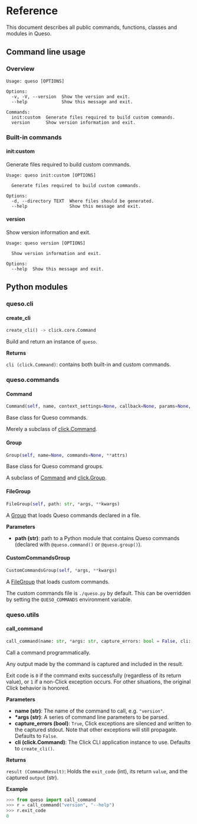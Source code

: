 # Reference

This document describes all public commands, functions, classes and modules in Queso.
## Command line usage

### Overview

```
Usage: queso [OPTIONS]

Options:
  -v, -V, --version  Show the version and exit.
  --help             Show this message and exit.

Commands:
  init:custom  Generate files required to build custom commands.
  version      Show version information and exit.
```

### Built-in commands

#### init:custom

Generate files required to build custom commands.
```
Usage: queso init:custom [OPTIONS]

  Generate files required to build custom commands.

Options:
  -d, --directory TEXT  Where files should be generated.
  --help                Show this message and exit.
```

#### version

Show version information and exit.
```
Usage: queso version [OPTIONS]

  Show version information and exit.

Options:
  --help  Show this message and exit.
```

## Python modules

###  queso.cli



####  create_cli


```python
create_cli() -> click.core.Command
```
Build and return an instance of `queso`.

__Returns__

`cli (click.Command)`: contains both built-in and custom commands.

###  queso.commands



####  Command


```python
Command(self, name, context_settings=None, callback=None, params=None, help=None, epilog=None, short_help=None, options_metavar='[OPTIONS]', add_help_option=True, hidden=False, deprecated=False)
```
Base class for Queso commands.

Merely a subclass of [click.Command][clickcommand].

[clickcommand]: http://click.palletsprojects.com/en/7.x/api/#click.Command

####  Group


```python
Group(self, name=None, commands=None, **attrs)
```
Base class for Queso command groups.

A subclass of [Command](#command) and [click.Group][clickgroup].

[clickgroup]: http://click.palletsprojects.com/en/7.x/api/#click.Group

####  FileGroup


```python
FileGroup(self, path: str, *args, **kwargs)
```
A [Group](#group) that loads Queso commands declared in a file.

__Parameters__

- __path (str)__:
    path to a Python module that contains Queso commands
    (declared with `@queso.command()` or `@queso.group()`).

####  CustomCommandsGroup


```python
CustomCommandsGroup(self, *args, **kwargs)
```
A [FileGroup](#filegroup) that loads custom commands.

The custom commands file is `./queso.py` by default. This can be
overridden by setting the `QUESO_COMMANDS` environment variable.

###  queso.utils



####  call_command


```python
call_command(name: str, *args: str, capture_errors: bool = False, cli: click.core.Command = None) -> queso.utils.CommandResult
```
Call a command programmatically.

Any output made by the command is captured and included in the result.

Exit code is `0` if the command exits successfully (regardless of its return value), or `1` if a non-Click exception occurs. For other situations, the original Click behavior is honored.

__Parameters__

- __name (str)__:
    The name of the command to call, e.g. `"version"`.
- __*args (str)__:
    A series of command line parameters to be parsed.
- __capture_errors (bool)__:
    `True`, Click exceptions are silenced and written to the captured stdout. Note that other exceptions will still propagate. Defaults to `False`.
- __cli (click.Command)__:
    The Click CLI application instance to use. Defaults to `create_cli()`.

__Returns__

`result (CommandResult)`:
    Holds the `exit_code` (int), its return `value`,
    and the captured `output` (str).

__Example__


```python
>>> from queso import call_command
>>> r = call_command("version", "--help")
>>> r.exit_code
0
```

